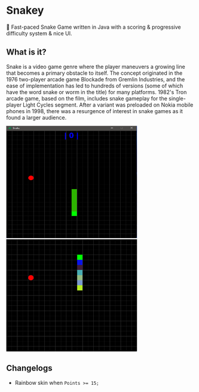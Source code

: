 # Snakey
🐍 Fast-paced Snake Game written in Java with a scoring & progressive difficulty system & nice UI.

## What is it?
Snake is a video game genre where the player maneuvers a growing line that becomes a primary obstacle to itself. The concept originated in the 1976 two-player arcade game Blockade from Gremlin Industries, and the ease of implementation has led to hundreds of versions (some of which have the word snake or worm in the title) for many platforms. 1982's Tron arcade game, based on the film, includes snake gameplay for the single-player Light Cycles segment. After a variant was preloaded on Nokia mobile phones in 1998, there was a resurgence of interest in snake games as it found a larger audience.

<p><img width="350px" height="300px" src="https://raw.githubusercontent.com/xShamir/Snakey/master/snake-game.png"><img width="350px" height="300px"src="snake-game_rainbow.png"/></p>

## Changelogs
- Rainbow skin when ```Points >= 15;```